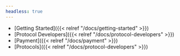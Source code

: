 ```yaml
---
headless: true
---
```



- [Getting Started]({{< relref "/docs/getting-started" >}})
- [Protocol Developers]({{< relref "/docs/protocol-developers" >}})
- [Payment]({{< relref "/docs/payment" >}})
- [Protocols]({{< relref "/docs/protocol-developers" >}})

<br />


